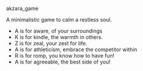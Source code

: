 akzara_game

A minimalistic game to calm a restless soul.

- A is for aware, of your surroundings
- K is for kindle, the warmth in others.
- Z is for zeal, your zest for life.
- A is for athleticism, embrace the competitor within
- R is for romp, you know how to have fun!
- A is for agreeable, the best side of you!